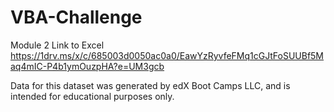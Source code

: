 # VBA-Challenge
Module 2
Link to Excel https://1drv.ms/x/c/685003d0050ac0a0/EawYzRyvfeFMq1cGJtFoSUUBf5Maq4mIC-P4b1ymOuzpHA?e=UM3gcb

Data for this dataset was generated by edX Boot Camps LLC, and is intended for educational purposes only.
